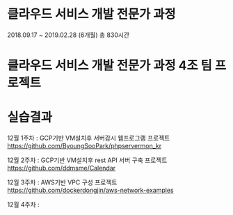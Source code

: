 # 클라우드 서비스 개발 전문가 과정
2018.09.17 ~ 2019.02.28 (6개월) 총 830시간


# 클라우드 서비스 개발 전문가 과정 4조 팀 프로젝트



# 실습결과


12월 1주차 : GCP기반 VM설치후 서버감시 웹프로그램 프로젝트
                 https://github.com/ByoungSooPark/phpservermon_kr

12월 2주차 : GCP기반 VM설치후 rest API 서버 구축 프로젝트
                 https://github.com/ddmsme/Calendar

12월 3주차 : AWS기반 VPC 구성 프로젝트
                 https://github.com/dockerdongjin/aws-network-examples

12월 4주차 :
